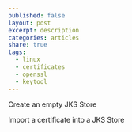 ```yaml
---
published: false
layout: post
excerpt: description
categories: articles
share: true
tags:
  - linux
  - certificates
  - openssl
  - keytool
---
```

Create an empty JKS Store


Import  a certificate into a JKS Store

